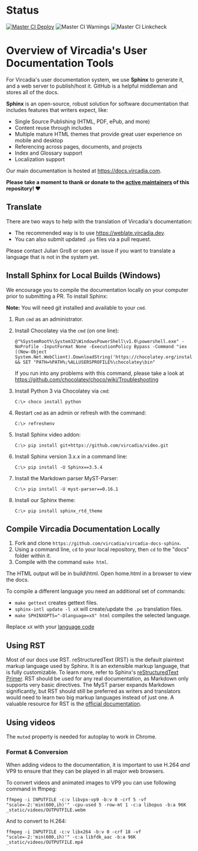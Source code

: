 # Status

[![Master CI Deploy](https://readthedocs.org/projects/overte-docs/badge/?version=latest)](http://docs.overte.org/en/latest/?badge=latest) ![Master CI Warnings](https://github.com/vircadia/vircadia-docs-sphinx/actions/workflows/master_warnings.yml/badge.svg) ![Master CI Linkcheck](https://github.com/vircadia/vircadia-docs-sphinx/actions/workflows/master_linkcheck.yml/badge.svg)

# Overview of Vircadia's User Documentation Tools

For Vircadia's user documentation system, we use **Sphinx** to generate it, and a web server to publish/host it. GitHub is a helpful middleman and stores all of the docs.

**Sphinx** is an open-source, robust solution for software documentation that includes features that writers expect, like:

* Single Source Publishing (HTML, PDF, ePub, and more)
* Content reuse through includes
* Multiple mature HTML themes that provide great user experience on mobile and desktop
* Referencing across pages, documents, and projects
* Index and Glossary support
* Localization support

Our main documentation is hosted at https://docs.vircadia.com.

**Please take a moment to thank or donate to the [active maintainers](https://vircadia.com/contributors-redirector/?redirect=vircadia/vircadia-docs-sphinx) of this repository! ❤️**

## Translate

There are two ways to help with the translation of Vircadia's documentation:
* The recommended way is to use https://weblate.vircadia.dev.
* You can also submit updated `.po` files via a pull request.

Please contact Julian Groß or open an issue if you want to translate a language that is not in the system yet.

## Install Sphinx for Local Builds (Windows)

We encourage you to compile the documentation locally on your computer prior to submitting a PR. To install Sphinx:

**Note:** You will need git installed and available to your `cmd`.

1. Run `cmd` as an administrator.
2. Install Chocolatey via the `cmd` (on one line):

    ```
    @"%SystemRoot%\System32\WindowsPowerShell\v1.0\powershell.exe" -NoProfile -InputFormat None -ExecutionPolicy Bypass -Command "iex ((New-Object System.Net.WebClient).DownloadString('https://chocolatey.org/install.ps1'))" && SET "PATH=%PATH%;%ALLUSERSPROFILE%\chocolatey\bin"
    ```
    If you run into any problems with this command, please take a look at https://github.com/chocolatey/choco/wiki/Troubleshooting

3. Install Python 3 via Chocolatey via `cmd`:

    ```
    C:\> choco install python
    ```

4. Restart `cmd` as an admin or refresh with the command:

    ```
    C:\> refreshenv
    ```
5. Install Sphinx video addon:

    ```
    C:\> pip install git+https://github.com/vircadia/video.git
    ```

5. Install Sphinx version 3.x.x in a command line:

    ```
    C:\> pip install -U Sphinx==3.5.4
    ```

6. Install the Markdown parser MyST-Parser:

    ```
    C:\> pip install -U myst-parser==0.16.1
    ```

7. Install our Sphinx theme:

    ```
    C:\> pip install sphinx_rtd_theme
    ```

## Compile Vircadia Documentation Locally

1. Fork and clone `https://github.com/vircadia/vircadia-docs-sphinx`.
2. Using a command line, `cd` to your local repository, then `cd` to the "docs" folder within it.
3. Compile with the command `make html`.

The HTML output will be in build\html. Open home.html in a browser to view the docs.

To compile a different language you need an additional set of commands:
- `make gettext` creates gettext files.
- `sphinx-intl update -l xX` will create/update the `.po` translation files.
- `make SPHINXOPTS="-Dlanguage=xX" html` compiles the selected language.

Replace `xX` with your [language code](https://www.sphinx-doc.org/en/master/usage/configuration.html#confval-language)

## Using RST

Most of our docs use RST. reStructuredText (RST) is the default plaintext markup language used by Sphinx. It is an extensible markup language, that is fully customizable. To learn more, refer to Sphinx's [reStructuredText Primer](https://www.sphinx-doc.org/en/2.0/usage/restructuredtext/basics.html).
RST should be used for any real documentation, as Markdown only supports very basic directives.
The MyST parser expands Markdown significantly, but RST should still be preferred as writers and translators would need to learn two big markup languages instead of just one.
A valuable resource for RST is the [official documentation](https://docutils.sourceforge.io/docs/ref/rst/restructuredtext.html).

## Using videos

The `muted` property is needed for autoplay to work in Chrome.

### Format & Conversion

When adding videos to the documentation, it is important to use H.264 *and* VP9 to ensure that they can be played in all major web browsers.

To convert videos and animated images to VP9 you can use following command in ffmpeg:

```
ffmpeg -i INPUTFILE -c:v libvpx-vp9 -b:v 0 -crf 5 -vf "scale=-2:'min(600,ih)'" -cpu-used 5 -row-mt 1 -c:a libopus -b:a 96K _static/videos/OUTPUTFILE.webm
```

And to convert to H.264:

```
ffmpeg -i INPUTFILE -c:v libx264 -b:v 0 -crf 18 -vf "scale=-2:'min(600,ih)'" -c:a libfdk_aac -b:a 96K _static/videos/OUTPUTFILE.mp4
```
